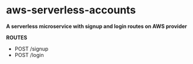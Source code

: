 # aws-serverless-accounts

**A serverless microservice with signup and login routes on AWS provider**

**ROUTES**

* POST /signup
* POST /login